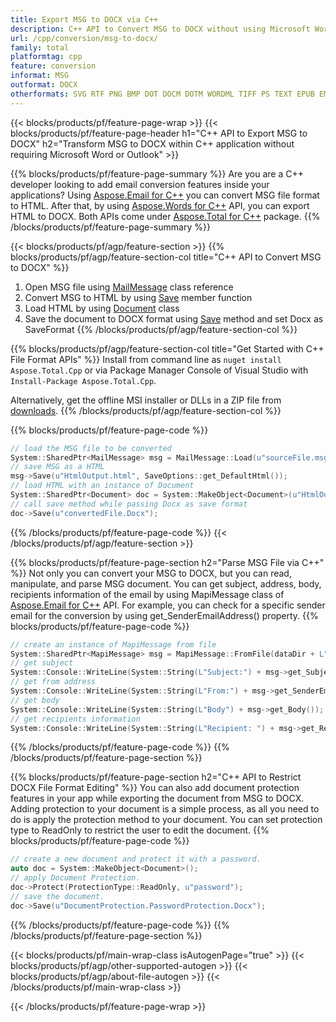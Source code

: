 ```yaml
---
title: Export MSG to DOCX via C++
description: C++ API to Convert MSG to DOCX without using Microsoft Word or Outlook
url: /cpp/conversion/msg-to-docx/
family: total
platformtag: cpp
feature: conversion
informat: MSG
outformat: DOCX
otherformats: SVG RTF PNG BMP DOT DOCM DOTM WORDML TIFF PS TEXT EPUB EMF PCL OTT ODT GIF PDF FLATOPC MD JPEG DOC XPS DOTX
---
```

{{< blocks/products/pf/feature-page-wrap >}}
{{< blocks/products/pf/feature-page-header h1="C++ API to Export MSG to DOCX" h2="Transform MSG to DOCX within C++ application without requiring Microsoft Word or Outlook" >}}

{{% blocks/products/pf/feature-page-summary %}}
Are you are a C++ developer looking to add email conversion features inside your applications? Using [Aspose.Email for C++](https://products.aspose.com/email/cpp/) you can convert MSG file format to HTML. After that, by using [Aspose.Words for C++](https://products.aspose.com/words/cpp/) API, you can export HTML to DOCX. Both APIs come under [Aspose.Total for C++](https://products.aspose.com/total/cpp/) package.
{{% /blocks/products/pf/feature-page-summary  %}}

{{< blocks/products/pf/agp/feature-section >}}
{{% blocks/products/pf/agp/feature-section-col title="C++ API to Convert MSG to DOCX" %}}
1. Open MSG file using [MailMessage](https://apireference.aspose.com/email/cpp/class/aspose.email.mail_message) class reference
2. Convert MSG to HTML by using [Save](https://apireference.aspose.com/email/cpp/class/aspose.email.mail_message#a7e7c6b50c8db5a8bcc6934db02b4a786) member function 
3. Load HTML by using [Document](https://apireference.aspose.com/words/cpp/class/aspose.words.document) class 
4. Save the document to DOCX format using [Save](https://apireference.aspose.com/words/cpp/class/aspose.words.document#save_string_saveformat) method and set Docx as SaveFormat
{{% /blocks/products/pf/agp/feature-section-col %}}

{{% blocks/products/pf/agp/feature-section-col title="Get Started with C++ File Format APIs" %}}
Install from command line as ```nuget install Aspose.Total.Cpp``` or via Package Manager Console of Visual Studio with ```Install-Package Aspose.Total.Cpp```.

Alternatively, get the offline MSI installer or DLLs in a ZIP file from [downloads](https://downloads.aspose.com/total/cpp).
{{% /blocks/products/pf/agp/feature-section-col %}}

{{% blocks/products/pf/feature-page-code %}}
```cpp
// load the MSG file to be converted
System::SharedPtr<MailMessage> msg = MailMessage::Load(u"sourceFile.msg");
// save MSG as a HTML 
msg->Save(u"HtmlOutput.html", SaveOptions::get_DefaultHtml());  
// load HTML with an instance of Document
System::SharedPtr<Document> doc = System::MakeObject<Document>(u"HtmlOutput.html");
// call save method while passing Docx as save format
doc->Save(u"convertedFile.Docx");
```
{{% /blocks/products/pf/feature-page-code %}}
{{< /blocks/products/pf/agp/feature-section >}}

{{% blocks/products/pf/feature-page-section  h2="Parse MSG File via C++" %}}
Not only you can convert your MSG to DOCX, but you can read, manipulate, and parse MSG document. You can get subject, address, body, recipients information of the email by using MapiMessage class of [Aspose.Email for C++](https://products.aspose.com/email/cpp/) API.  For example, you can check for a specific sender email for the conversion by using get_SenderEmailAddress() property. 
{{% blocks/products/pf/feature-page-code %}}
```cpp
// create an instance of MapiMessage from file
System::SharedPtr<MapiMessage> msg = MapiMessage::FromFile(dataDir + L"message.msg");
// get subject
System::Console::WriteLine(System::String(L"Subject:") + msg->get_Subject());
// get from address
System::Console::WriteLine(System::String(L"From:") + msg->get_SenderEmailAddress());
// get body
System::Console::WriteLine(System::String(L"Body") + msg->get_Body());
// get recipients information
System::Console::WriteLine(System::String(L"Recipient: ") + msg->get_Recipients());
```
{{% /blocks/products/pf/feature-page-code  %}}
{{% /blocks/products/pf/feature-page-section %}}

{{% blocks/products/pf/feature-page-section  h2="C++ API to Restrict DOCX File Format Editing" %}}
You can also add document protection features in your app while exporting the document from MSG to DOCX. Adding protection to your document is a simple process, as all you need to do is apply the protection method to your document. You can set protection type to ReadOnly to restrict the user to edit the document.
{{% blocks/products/pf/feature-page-code %}}
```cpp
// create a new document and protect it with a password.
auto doc = System::MakeObject<Document>();
// apply Document Protection.
doc->Protect(ProtectionType::ReadOnly, u"password");
// save the document.
doc->Save(u"DocumentProtection.PasswordProtection.Docx");
```
{{% /blocks/products/pf/feature-page-code %}}
{{% /blocks/products/pf/feature-page-section %}}

{{< blocks/products/pf/main-wrap-class isAutogenPage="true" >}}
{{< blocks/products/pf/agp/other-supported-autogen >}}
{{< blocks/products/pf/agp/about-file-autogen >}}
{{< /blocks/products/pf/main-wrap-class >}}

{{< /blocks/products/pf/feature-page-wrap >}}